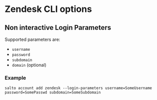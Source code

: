 # Zendesk CLI options

## Non interactive Login Parameters
Supported parameters are:
* `username`
* `password`
* `subdomain`
* `domain` (optional)

### Example
```
salto account add zendesk --login-parameters username=SomeUsername password=SomePasswd subdomain=SomeSubdomain
```
